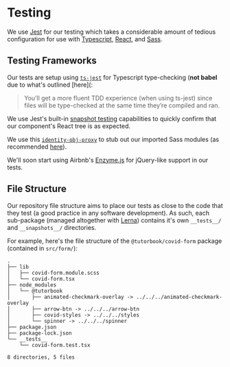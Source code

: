 # Testing

We use [Jest](https://jestjs.io/) for our testing which takes a considerable
amount of tedious configuration for use with
[Typescript](https://www.typescriptlang.org/), [React](https://reactjs.org/),
and [Sass](https://sass-lang.com/).

## Testing Frameworks

Our tests are setup using [`ts-jest`](https://kulshekhar.github.io/ts-jest/) for
Typescript type-checking (**not babel** due to what's outlined [here](:

> You’ll get a more fluent TDD experience (when using ts-jest) since files will
> be type-checked at the same time they’re compiled and ran.

We use Jest's built-in [snapshot
testing](https://jestjs.io/docs/en/snapshot-testing) capabilities to quickly
confirm that our component's React tree is as expected.

We use this [`identity-obj-proxy`](https://github.com/keyz/identity-obj-proxy)
to stub out our imported Sass modules (as recommended
[here](https://jestjs.io/docs/en/webpack#mocking-css-modules)).

We'll soon start using Airbnb's
[Enzyme.js](https://enzymejs.github.io/enzyme/docs/) for jQuery-like support in
our tests.

## File Structure

Our repository file structure aims to place our tests as close to the code that
they test (a good practice in any software development). As such, each
sub-package (managed altogether with [Lerna](https://lerna.js.org)) contains
it's own `__tests__/` and `__snapshots__/` directories.

For example, here's the file structure of the `@tutorbook/covid-form` package
(contained in `src/form/`):

```
.
├── lib
│   ├── covid-form.module.scss
│   └── covid-form.tsx
├── node_modules
│   └── @tutorbook
│       ├── animated-checkmark-overlay -> ../../../animated-checkmark-overlay
│       ├── arrow-btn -> ../../../arrow-btn
│       ├── covid-styles -> ../../../styles
│       └── spinner -> ../../../spinner
├── package.json
├── package-lock.json
└── __tests__
    └── covid-form.test.tsx

8 directories, 5 files
```
